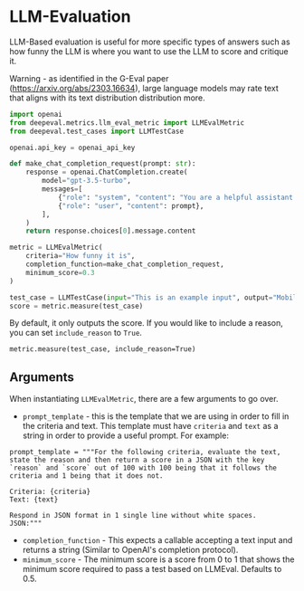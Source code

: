 # LLM-Evaluation

LLM-Based evaluation is useful for more specific types of answers such as how funny the LLM is where you want to use the LLM to score and critique it.

Warning - as identified in the G-Eval paper (https://arxiv.org/abs/2303.16634), large language models may rate text that aligns with its text distribution distribution more.

```python
import openai
from deepeval.metrics.llm_eval_metric import LLMEvalMetric
from deepeval.test_cases import LLMTestCase

openai.api_key = openai_api_key

def make_chat_completion_request(prompt: str):
    response = openai.ChatCompletion.create(
        model="gpt-3.5-turbo",
        messages=[
            {"role": "system", "content": "You are a helpful assistant."},
            {"role": "user", "content": prompt},
        ],
    )
    return response.choices[0].message.content

metric = LLMEvalMetric(
    criteria="How funny it is",
    completion_function=make_chat_completion_request,
    minimum_score=0.3
)

test_case = LLMTestCase(input="This is an example input", output="Mobile phones are rocks.")
score = metric.measure(test_case)
```

By default, it only outputs the score. If you would like to include a reason, you can set `include_reason` to `True`.

```
metric.measure(test_case, include_reason=True)
```

## Arguments

When instantiating `LLMEvalMetric`, there are a few arguments to go over.

- `prompt_template` - this is the template that we are using in order to fill in the criteria and text. This template must have `criteria` and `text` as a string in order to provide a useful prompt. For example:

```
prompt_template = """For the following criteria, evaluate the text, state the reason and then return a score in a JSON with the key `reason` and `score` out of 100 with 100 being that it follows the criteria and 1 being that it does not.

Criteria: {criteria}
Text: {text}

Respond in JSON format in 1 single line without white spaces.
JSON:"""
```

- `completion_function` - This expects a callable accepting a text input and returns a string (Similar to OpenAI's completion protocol).
- `minimum_score` - The minimum score is a score from 0 to 1 that shows the minimum score required to pass a test based on LLMEval. Defaults to 0.5.
